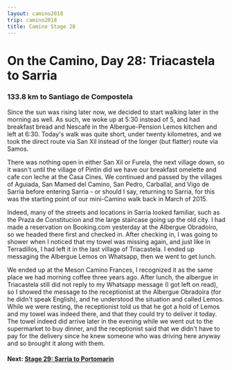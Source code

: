 ```yaml
---
layout: camino2018
trip: camino2018
title: Camino Stage 28
---
```


# On the Camino, Day 28: Triacastela to Sarria

### 133.8 km to Santiago de Compostela

Since the sun was rising later now, we decided to start walking later in the morning as well. As such, we woke up at 5:30 instead of 5, and had breakfast bread and Nescaf&eacute; in the Albergue-Pension Lemos kitchen and left at 6:30. Today's walk was quite short, under twenty kilometres, and we took the direct route via San Xil instead of the longer (but flatter) route via Samos.

There was nothing open in either San Xil or Furela, the next village down, so it wasn't until the village of Pintin did we have our breakfast omelette and cafe con leche at the Casa Cines. We continued and passed by the villages of Aguiada, San Mamed del Camino, San Pedro, Carballal, and Vigo de Sarria before entering Sarria - or should I say, returning to Sarria, for this was the starting point of our mini-Camino walk back in March of 2015.

Indeed, many of the streets and locations in Sarria looked familiar, such as the Praza de Constitucion and the large staircase going up the old city. I had made a reservation on Booking.com yesterday at the Albergue Obradoiro, so we headed there first and checked in. After checking in, I was going to shower when I noticed that my towel was missing again, and just like in Terradillos, I had left it in the last village of Triacastela. I ended up messaging the Albergue Lemos on Whatsapp, then we went to get lunch.

We ended up at the Meson Camino Frances, I recognized it as the same place we had morning coffee three years ago. After lunch, the albergue in Triacastela still did not reply to my Whatsapp message (I got left on read), so I showed the message to the receptionist at the Albergue Obradoira (for he didn't speak English), and he understood the situation and called Lemos. While we were resting, the receptionist told us that he got a hold of Lemos and my towel was indeed there, and that they could try to deliver it today. The towel indeed did arrive later in the evening while we went out to the supermarket to buy dinner, and the receptionist said that we didn't have to pay for the delivery since he knew someone who was driving here anyway and so brought it along with them.

#### Next: [Stage 29: Sarria to Portomar&iacute;n](/2018/10/02/camino29.html)